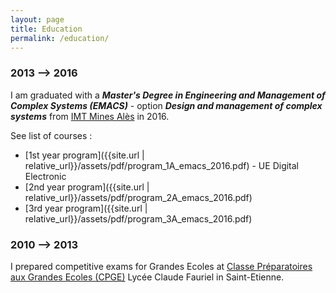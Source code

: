 ```yaml
---
layout: page
title: Education
permalink: /education/
---
```


### 2013 --> 2016

I am graduated with a ***Master's Degree in Engineering and Management of Complex Systems (EMACS)*** - option ***Design and management of complex systems*** from [IMT Mines Alès](https://www.mines-ales.fr/) in 2016.

See list of courses :
- [1st year program]({{site.url | relative_url}}/assets/pdf/program_1A_emacs_2016.pdf) - UE Digital Electronic
- [2nd year program]({{site.url | relative_url}}/assets/pdf/program_2A_emacs_2016.pdf)
- [3rd year program]({{site.url | relative_url}}/assets/pdf/program_3A_emacs_2016.pdf)

### 2010 --> 2013

I prepared competitive exams for Grandes Ecoles at [Classe Préparatoires aux Grandes Ecoles (CPGE)](https://en.wikipedia.org/wiki/Classe_pr%C3%A9paratoire_aux_grandes_%C3%A9coles) Lycée Claude Fauriel in Saint-Etienne.
